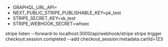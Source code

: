 - GRAPHQL_URL_API=
- NEXT_PUBLIC_STRIPE_PUBLISHABLE_KEY=pk_test
- STRIPE_SECRET_KEY=sk_test
- STRIPE_WEBHOOK_SECRET=whsec

stripe listen --forward-to localhost:3000/api/webhook/stripe
stripe trigger checkout.session.completed --add checkout_session:metadata.cartId=123
